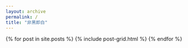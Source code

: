 ```yaml
---
layout: archive
permalink: /
title: "非黑即白"
---
```


<div class="tiles">
{% for post in site.posts %}
	{% include post-grid.html %}
{% endfor %}
</div><!-- /.tiles -->

